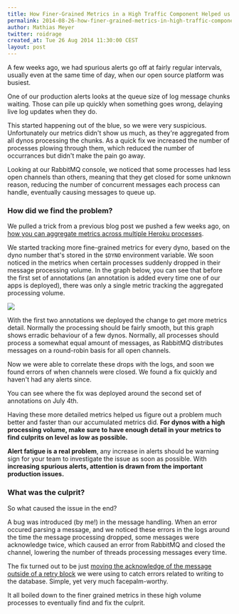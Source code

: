 ```yaml
---
title: How Finer-Grained Metrics in a High Traffic Component Helped us Uncover a Code Bug
permalink: 2014-08-26-how-finer-grained-metrics-in-high-traffic-component-helped-uncover-bug
author: Mathias Meyer
twitter: roidrage
created_at: Tue 26 Aug 2014 11:30:00 CEST
layout: post
---
```

A few weeks ago, we had spurious alerts go off at fairly regular intervals,
usually even at the same time of day, when our open source platform was busiest.

One of our production alerts looks at the queue size of log message chunks
waiting. Those can pile up quickly when something goes wrong, delaying live log
updates when they do.

This started happening out of the blue, so we were very suspicious.
Unfortunately our metrics didn't show us much, as they're aggregated from all
dynos processing the chunks. As a quick fix we increased the number of processes
plowing through them, which reduced the number of occurrances but didn't make
the pain go away.

Looking at our RabbitMQ console, we noticed that some processes had less open
channels than others, meaning that they get closed for some unknown reason,
reducing the number of concurrent messages each process can handle, eventually
causing messages to queue up.

### How did we find the problem?

We pulled a trick from a previous blog post we pushed a few weeks ago, on [how
you can aggregate metrics across multiple Heroku
processes](http://blog.travis-ci.com/2014-07-08-three-ways-to-aggregate-metrics-on-heroku/).

We started tracking more fine-grained metrics for every dyno, based on the dyno
number that's stored in the `$DYNO` environment variable. We soon noticed in the
metrics when certain processes suddenly dropped in their message processing
volume. In the graph below, you can see that before the first set of annotations
(an annotation is added every time one of our apps is deployed), there was only
a single metric tracking the aggregated processing volume.

![](http://s3itch.paperplanes.de/BsACCKLCYAAmiEC-large.jpeg_2014-08-25_13-45-55_2014-08-25_13-49-39.jpg)

With the first two annotations we deployed the change to get more metrics
detail. Normally the processing should be fairly smooth, but this graph shows
erradic behaviour of a few dynos. Normally, all processes should process a
somewhat equal amount of messages, as RabbitMQ distributes messages on a
round-robin basis for all open channels.

Now we were able to correlate these drops with the logs, and soon we found errors
of when channels were closed. We found a fix quickly and haven't had any alerts
since.

You can see where the fix was deployed around the second set of annotations on
July 4th. 

Having these more detailed metrics helped us figure out a problem much better
and faster than our accumulated metrics did. **For dynos with a high processing
volume, make sure to have enough detail in your metrics to find culprits on
level as low as possible.**

**Alert fatigue is a real problem**, any increase in alerts should be warning
sign for your team to investigate the issue as soon as possible. With
**increasing spurious alerts, attention is drawn from the important production
issues.**

### What was the culprit?

So what caused the issue in the end?

A bug was introduced (by me!) in the message handling. When an error occured
parsing a message, and we noticed these errors in the logs around the time the
message processing dropped, some messages were acknowledge twice, which caused
an error from RabbitMQ and closed the channel, lowering the number of threads
processing messages every time.

The fix turned out to be just [moving the acknowledge of the message outside of
a retry
block](https://github.com/travis-ci/travis-logs/commit/a5b67d6bf7201ae9490b1324951af04ae05cade7)
we were using to catch errors related to writing to the database. Simple, yet
very much facepalm-worthy.

It all boiled down to the finer grained metrics in these high volume processes
to eventually find and fix the culprit.
